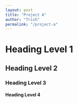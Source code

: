 ```yaml
---
layout: post
title: "Project A" 
author: "Trish"
permalink: "/project-a"
---
```


# Heading Level 1 
## Heading Level 2 
### Heading Level 3 
#### Heading Level 4 